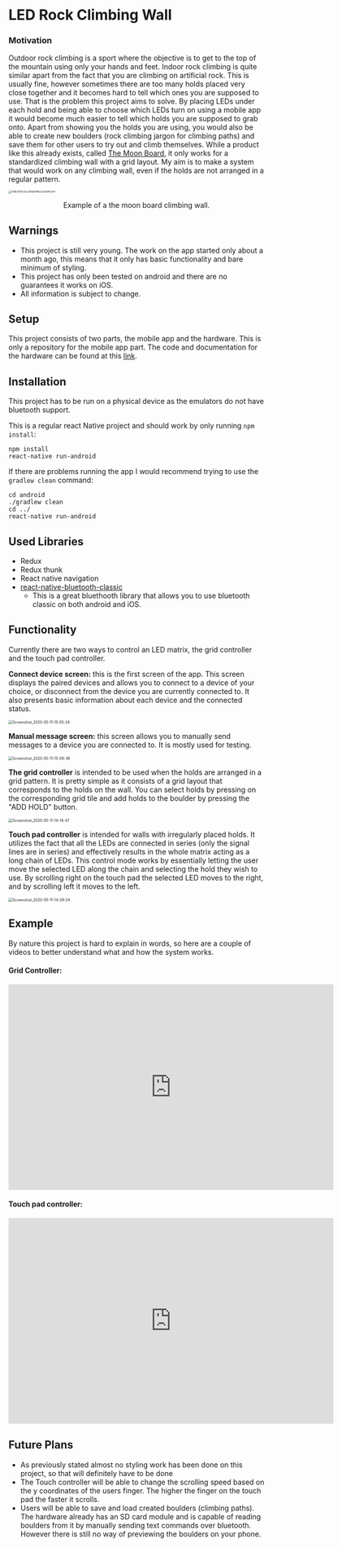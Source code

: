 # LED Rock Climbing Wall

### Motivation

Outdoor rock climbing is a sport where the objective is to get to the top of the mountain using only your hands and feet. Indoor rock climbing is quite similar apart from the fact that you are climbing on artificial rock. This is usually fine, however sometimes there are too many holds placed very close together and it becomes hard to tell which ones you are supposed to use. That is the problem this project aims to solve. By placing LEDs under each hold and being able to choose which LEDs turn on using a mobile app it would become much easier to tell which holds you are supposed to grab onto. Apart from showing you the holds you are using, you would also be able to create new boulders (rock climbing jargon for climbing paths) and save them for other users to try out and climb themselves. While a product like this already exists, called [The Moon Board](https://www.moonboard.com/moonboard-app), it only works for a standardized climbing wall with a grid layout. My aim is to make a system that would work on any climbing wall, even if the holds are not arranged in a regular pattern.



<img src="E:\Zlatan\Desktop\LED Rock Climbing Wall README\README media\67db305f22acc48a82f4be2c9dd4c3e4.jpg" alt="67db305f22acc48a82f4be2c9dd4c3e4" style="zoom: 33%;" />

<p style="text-align: center;">Example of a the moon board climbing wall.</p>



## Warnings

- This project is still very young. The work on the app started only about a month ago, this means that it only has basic functionality and bare minimum of styling.
- This project has only been tested on android and there are no guarantees it works on iOS.
- All information is subject to change.



## Setup

This project consists of two parts, the mobile app and the hardware. This is only a repository for the mobile app part. The code and documentation for the hardware can be found at this [link](https://github.com/Zlatanius/LED-Rock-Climbing-Wall-arduino-code).



## Installation

This project has to be run on a physical device as the emulators do not have bluetooth support.

This is a regular react Native project and should work by only running `npm install`:

```
npm install
react-native run-android
```

If there are problems running the app I would recommend trying to use the `gradlew clean` command:

```
cd android
./gradlew clean
cd ../
react-native run-android
```



## Used Libraries

- Redux
- Redux thunk
- React native navigation
- [react-native-bluetooth-classic](https://github.com/kenjdavidson/react-native-bluetooth-classic)
  - This is a great bluethooth library that allows you to use bluetooth classic on both android and iOS.



## Functionality

Currently there are two ways to control an LED matrix, the grid controller and the touch pad controller. 

**Connect device screen:** this is the first screen of the app. This screen displays the paired devices and allows you to connect to a device of your choice, or disconnect from the device you are currently connected to. It also presents basic information about each device and the connected status.

<img src="./README media\Screenshot_2020-05-11-15-05-24.png" alt="Screenshot_2020-05-11-15-05-24" style="zoom:50%;" />



**Manual message screen:** this screen allows you to manually send messages to a device you are connected to. It is mostly used for testing.

<img src="E:\Zlatan\Desktop\LED Rock Climbing Wall README\README media\Screenshot_2020-05-11-15-08-38.png" alt="Screenshot_2020-05-11-15-08-38" style="zoom:50%;" />



**The grid controller** is intended to be used when the holds are arranged in a grid pattern. It is pretty simple as it consists of a grid layout that corresponds to the holds on the wall. You can select holds by pressing on the corresponding grid tile and add holds to the boulder by pressing the "ADD HOLD" button.

<img src="./README media\Screenshot_2020-05-11-14-14-47.png" alt="Screenshot_2020-05-11-14-14-47" style="zoom: 50%;" />



**Touch pad controller** is intended for walls with irregularly placed holds. It utilizes the fact that all the LEDs are connected in series (only the signal lines are in series) and effectively results in the whole matrix acting as a long chain of LEDs. This control mode works by essentially letting the user move the selected LED along the chain and selecting the hold they wish to use. By scrolling right on the touch pad the selected LED moves to the right, and by scrolling left it moves to the left.

<img src="./README media\Screenshot_2020-05-11-14-39-24.png" alt="Screenshot_2020-05-11-14-39-24" style="zoom: 50%;" />



## Example

By nature this project is hard to explain in words, so here are a couple of videos to better understand what and how the system works.



#### Grid Controller:

<iframe src='https://gfycat.com/ifr/HorribleTautCondor' frameborder='0' scrolling='no' allowfullscreen width='640' height='404'></iframe>



#### Touch pad controller:

<iframe src='https://gfycat.com/ifr/RemoteFloweryAsiaticmouflon' frameborder='0' scrolling='no' allowfullscreen width='640' height='404'></iframe>



## Future Plans

- As previously stated almost no styling work has been done on this project, so that will definitely have to be done
- The Touch controller will be able to change the scrolling speed based on the y coordinates of the users finger. The higher the finger on the touch pad the faster it scrolls.
- Users will be able to save and load created boulders (climbing paths). The hardware already has an SD card module and is capable of reading boulders from it by manually sending text commands over bluetooth. However there is still no way of previewing the boulders on your phone.